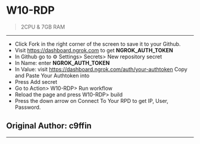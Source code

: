 # W10-RDP
> 2CPU & 7GB RAM
***
* Click Fork in the right corner of the screen to save it to your Github.
* Visit https://dashboard.ngrok.com to get **NGROK_AUTH_TOKEN**
* In Github go to ⚙ Settings> Secrets> New repository secret
* In Name: enter **NGROK_AUTH_TOKEN**
* In Value: visit https://dashboard.ngrok.com/auth/your-authtoken Copy and Paste Your Authtoken into
* Press Add secret
* Go to Action> W10-RDP> Run workflow
* Reload the page and press W10-RDP> build
* Press the down arrow on Connect To Your RPD to get IP, User, Password.

## Original Author: c9ffin
***

